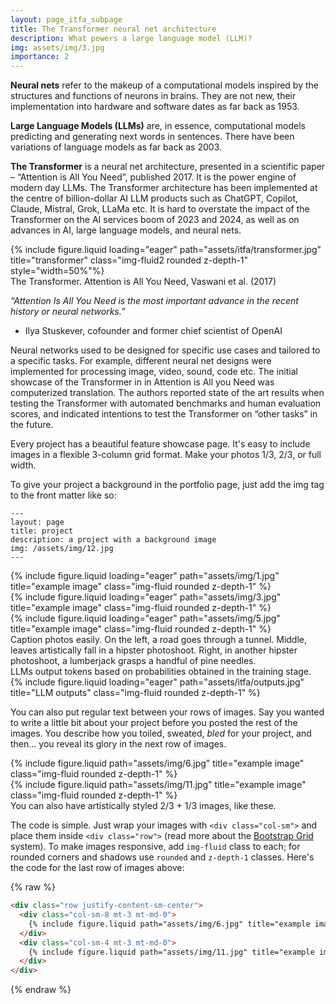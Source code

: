 ```yaml
---
layout: page_itfa_subpage
title: The Transformer neural net architecture 
description: What powers a large language model (LLM)?
img: assets/img/3.jpg
importance: 2
---
```


<b>Neural nets</b> refer to the makeup of a computational models inspired by the structures and functions of neurons in brains. They are not new, their implementation into hardware and software dates as far back as 1953. 

<b>Large Language Models (LLMs)</b> are, in essence, computational models predicting and generating next words in sentences. There have been variations of language models as far back as 2003.

<b>The Transformer</b> is a neural net architecture, presented in a scientific paper – “Attention is All You Need”, published 2017. It is the power engine of modern day LLMs. The Transformer architecture has been implemented at the centre of billion-dollar AI LLM products such as ChatGPT, Copilot, Claude, Mistral, Grok, LLaMa etc. It is hard to overstate the impact of the Transformer on the AI services boom of 2023 and 2024, as well as on advances in AI, large language models, and neural nets.

<div class="row">
    <div class="col-sm mt-3 mt-md-0">
        {% include figure.liquid loading="eager" path="assets/itfa/transformer.jpg" title="transformer" class="img-fluid2 rounded z-depth-1" style="width=50%"%}
    </div>
</div>
The Transformer. Attention is All You Need, Vaswani et al. (2017)


<i>“Attention Is All You Need is the most important advance in the recent history or neural networks.”</i>
-	 Ilya Stuskever, cofounder and former chief scientist of OpenAI

Neural networks used to be designed for specific use cases and tailored to a specific tasks. For example, different neural net designs were implemented for processing image, video, sound, code etc. The initial showcase of the Transformer in in Attention is All you Need was computerized translation. The authors reported state of the art results when testing the Transformer with automated benchmarks and human evaluation scores, and indicated intentions to test the Transformer on “other tasks” in the future.



Every project has a beautiful feature showcase page.
It's easy to include images in a flexible 3-column grid format.
Make your photos 1/3, 2/3, or full width.

To give your project a background in the portfolio page, just add the img tag to the front matter like so:

    ---
    layout: page
    title: project
    description: a project with a background image
    img: /assets/img/12.jpg
    ---

<div class="row">
    <div class="col-sm mt-3 mt-md-0">
        {% include figure.liquid loading="eager" path="assets/img/1.jpg" title="example image" class="img-fluid rounded z-depth-1" %}
    </div>
    <div class="col-sm mt-3 mt-md-0">
        {% include figure.liquid loading="eager" path="assets/img/3.jpg" title="example image" class="img-fluid rounded z-depth-1" %}
    </div>
    <div class="col-sm mt-3 mt-md-0">
        {% include figure.liquid loading="eager" path="assets/img/5.jpg" title="example image" class="img-fluid rounded z-depth-1" %}
    </div>
</div>
<div class="caption">
    Caption photos easily. On the left, a road goes through a tunnel. Middle, leaves artistically fall in a hipster photoshoot. Right, in another hipster photoshoot, a lumberjack grasps a handful of pine needles.
</div>
<div class="caption">
    LLMs output tokens based on probabilities obtained in the training stage. 
</div>
<div class="row">
    <div class="col-sm mt-3 mt-md-0">
        {% include figure.liquid loading="eager" path="assets/itfa/outputs.jpg" title="LLM outputs" class="img-fluid rounded z-depth-1" %}
    </div>
</div>


You can also put regular text between your rows of images.
Say you wanted to write a little bit about your project before you posted the rest of the images.
You describe how you toiled, sweated, _bled_ for your project, and then... you reveal its glory in the next row of images.

<div class="row justify-content-sm-center">
    <div class="col-sm-8 mt-3 mt-md-0">
        {% include figure.liquid path="assets/img/6.jpg" title="example image" class="img-fluid rounded z-depth-1" %}
    </div>
    <div class="col-sm-4 mt-3 mt-md-0">
        {% include figure.liquid path="assets/img/11.jpg" title="example image" class="img-fluid rounded z-depth-1" %}
    </div>
</div>
<div class="caption">
    You can also have artistically styled 2/3 + 1/3 images, like these.
</div>

The code is simple.
Just wrap your images with `<div class="col-sm">` and place them inside `<div class="row">` (read more about the <a href="https://getbootstrap.com/docs/4.4/layout/grid/">Bootstrap Grid</a> system).
To make images responsive, add `img-fluid` class to each; for rounded corners and shadows use `rounded` and `z-depth-1` classes.
Here's the code for the last row of images above:

{% raw %}

```html
<div class="row justify-content-sm-center">
  <div class="col-sm-8 mt-3 mt-md-0">
    {% include figure.liquid path="assets/img/6.jpg" title="example image" class="img-fluid rounded z-depth-1" %}
  </div>
  <div class="col-sm-4 mt-3 mt-md-0">
    {% include figure.liquid path="assets/img/11.jpg" title="example image" class="img-fluid rounded z-depth-1" %}
  </div>
</div>
```

{% endraw %}
